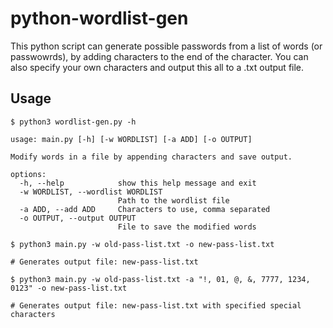 # python-wordlist-gen

This python script can generate possible passwords from a list of words (or passwowrds), by adding characters to the end of the character. You can also specify your own characters and output this all to a .txt output file.

## Usage

```
$ python3 wordlist-gen.py -h

usage: main.py [-h] [-w WORDLIST] [-a ADD] [-o OUTPUT]

Modify words in a file by appending characters and save output.

options:
  -h, --help            show this help message and exit
  -w WORDLIST, --wordlist WORDLIST
                        Path to the wordlist file
  -a ADD, --add ADD     Characters to use, comma separated
  -o OUTPUT, --output OUTPUT
                        File to save the modified words
```

```
$ python3 main.py -w old-pass-list.txt -o new-pass-list.txt

# Generates output file: new-pass-list.txt
```

```
$ python3 main.py -w old-pass-list.txt -a "!, 01, @, &, 7777, 1234, 0123" -o new-pass-list.txt

# Generates output file: new-pass-list.txt with specified special characters
```
